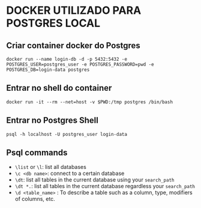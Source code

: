 # DOCKER UTILIZADO PARA POSTGRES LOCAL

## Criar container docker do Postgres

`docker run --name login-db -d -p 5432:5432 -e POSTGRES_USER=postgres_user -e POSTGRES_PASSWORD=pwd -e POSTGRES_DB=login-data postgres`

## Entrar no shell do container

`docker run -it --rm --net=host -v $PWD:/tmp postgres /bin/bash`

## Entrar no Postgres Shell

`psql -h localhost -U postgres_user login-data`

## Psql commands

- `\list` or `\l`: list all databases
- `\c <db name>`: connect to a certain database
- `\dt`: list all tables in the current database using your `search_path`
- `\dt *.`: list all tables in the current database regardless your `search_path`
- `\d <table_name>` : To describe a table such as a column, type, modifiers of columns, etc.

